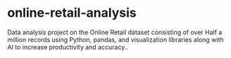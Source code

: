 # online-retail-analysis
Data analysis project on the Online Retail dataset consisting of over Half a million records using Python, pandas, and visualization libraries along with AI to increase productivity and accuracy..

